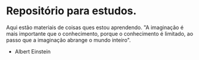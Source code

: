 # Repositório para estudos.
 Aqui estão materiais de coisas ques estou aprendendo.
 "A imaginação é mais importante que o conhecimento, porque o conhecimento é limitado, ao passo que a imaginação abrange o mundo inteiro".
 - Albert Einstein